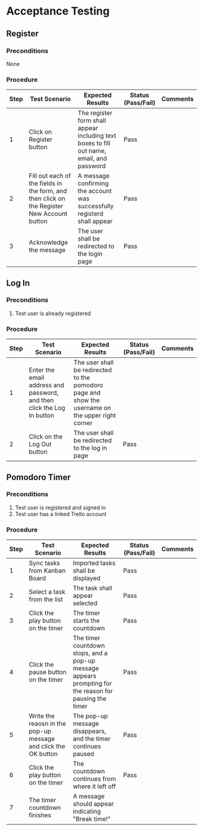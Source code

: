 # Acceptance Testing

## Register

### Preconditions
None

### Procedure
| Step | Test Scenario | Expected Results | Status (Pass/Fail) | Comments |
| ---- | ------------- | ---------------- | ------------------ | -------- |
| 1    | Click on Register button | The register form shall appear including text boxes to fill out name, email, and password | Pass |  |
| 2    | Fill out each of the fields in the form, and then click on the Register New Account button | A message confirming the account was successfully registerd shall appear | Pass |  |
| 3    | Acknowledge the message | The user shall be redirected to the login page | Pass |  |

## Log In

### Preconditions
1. Test user is already registered

### Procedure
| Step | Test Scenario | Expected Results | Status (Pass/Fail) | Comments |
| ---- | ------------- | ---------------- | ------------------ | -------- |
| 1    | Enter the email address and password, and then click the Log In button | The user shall be redirected to the pomodoro page and show the username on the upper right corner |  |  |
| 2    | Click on the Log Out button | The user shall be redirected to the log in page | Pass |  |

## Pomodoro Timer

### Preconditions
1. Test user is registered and signed in
2. Test user has a linked Trello account

### Procedure
| Step | Test Scenario | Expected Results | Status (Pass/Fail) | Comments |
| ---- | ------------- | ---------------- | ------------------ | -------- |
| 1    | Sync tasks from Kanban Board | Imported tasks shall be displayed | Pass |  |
| 2    | Select a task from the list | The task shall appear selected | Pass |  |
| 3    | Click the play button on the timer | The timer starts the countdown | Pass |  |
| 4    | Click the pause button on the timer | The timer countdown stops, and a pop-up message appears prompting for the reason for pausing the timer | Pass |  |
| 5    | Write the reaosn in the pop-up message and click the OK button | The pop-up message disappears, and the timer continues paused | Pass |  |
| 6    | Click the play button on the timer | The countdown continues from where it left off | Pass |  |
| 7    | The timer countdown finishes | A message should appear indicating "Break time!" |  |  |
